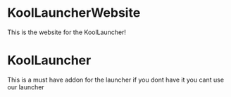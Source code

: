 # KoolLauncherWebsite
This is the website for the KoolLauncher! 

# KoolLauncher
This is a must have addon for the launcher if you dont have it you cant use our launcher



